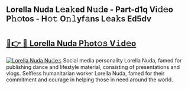 ## Lorella Nuda L𝚎a𝚔ed N𝚞𝚍e - Part-d1q Vi𝚍𝚎o P𝚑𝚘tos - H𝚘𝚝 O𝚗𝚕yf𝚊ns L𝚎a𝚔s Ed5dv

# <h2><a href="http://kfae0t.oniu.top/?m=Lorella+Nuda">🔗👉 🔴 Lorella Nuda P𝚑ot𝚘𝚜 V𝚒d𝚎o</a></h2>

[![Lorella Nuda Nu𝚍e𝚜](https://i.imgur.com/0qMVB7G.gif)](http://kfae0t.oniu.top/?m=Lorella+Nuda)
Social media personality Lorella Nuda, famed for publishing dance and lifestyle material, consisting of presentations and vlogs. Selfless humanitarian worker Lorella Nuda, famed for their commitment and courage in helping those in need around the world.  
